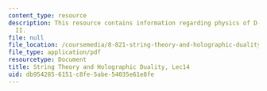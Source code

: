 ```yaml
---
content_type: resource
description: This resource contains information regarding physics of D-branes, Part
  II.
file: null
file_location: /coursemedia/8-821-string-theory-and-holographic-duality-fall-2014/db9542856151c8fe5abe54035e61e8fe_MIT8_821S15_Lec14.pdf
file_type: application/pdf
resourcetype: Document
title: String Theory and Holographic Duality, Lec14
uid: db954285-6151-c8fe-5abe-54035e61e8fe
---
```

